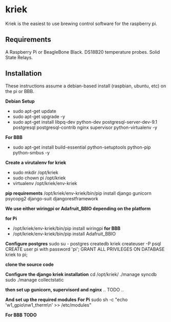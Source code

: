 kriek
=====

Kriek is the easiest to use brewing control software for the raspberry pi.

Requirements
------------

A Raspberry Pi or BeagleBone Black.
DS18B20 temperature probes.
Solid State Relays.

Installation
------------

These instructions assume a debian-based install (raspbian, ubuntu, etc) on the pi or BBB.

**Debian Setup**
* sudo apt-get update
* sudo apt-get upgrade -y
* sudo apt-get install libpq-dev python-dev postgresql-server-dev-9.1  postgresql postgresql-contrib nginx supervisor python-virtualenv -y

**For BBB**
* sudo apt-get install build-essential python-setuptools python-pip python-smbus -y

**Create a virutalenv for kriek**

* sudo mkdir /opt/kriek
* sudo chown pi /opt/kriek
* virtualenv /opt/kriek/env-kriek

**pip requirements**
/opt/kriek/env-kriek/bin/pip install django gunicorn psycopg2 django-suit djangorestframework

**We use either wiringpi or Adafruit_BBIO depending on the platform**

**for Pi**
* /opt/kriek/env-kriek/bin/pip install wiringpi
**for BBB**
* /opt/kriek/env-kriek/bin/pip install Adafruit_BBIO

**Configure postgres**
sudo su - postgres
createdb kriek
createuser -P
psql 
CREATE user pi with password 'pi';
GRANT ALL PRIVILEGES ON DATABASE kriek to pi;

**clone the source code**

**Configure the django kriek installation**
cd /opt/kriek/
./manage syncdb
sudo ./manage collectstatic

**then set up gunicorn, supervisord and nginx**
.. TODO ..

**And set up the required modules**
**For Pi**
sudo sh -c "echo 'w1_gpio\nw1_therm\n' >> /etc/modules"

**For BBB**
**TODO**
